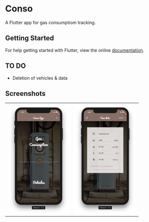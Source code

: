 # Conso

A Flutter app for gas consumptiom tracking.

## Getting Started

For help getting started with Flutter, view the online
[documentation](https://flutter.io/).

## TO DO

- Deletion of vehicles & data

## Screenshots

<div style="text-align: center"><table><tr>
    <td style="text-align: center">
        <img src="https://github.com/allarddenis/flutter-conso-app/blob/master/screenshots/ios-home.png" width="200" />
    </td>
    <td style="text-align: center">
        <img src="https://github.com/allarddenis/flutter-conso-app/blob/master/screenshots/ios-add-data.png" width="200"/>
    </td>
</tr></table></div>